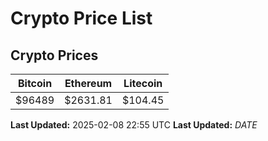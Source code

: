 # Crypto Price List

## Crypto Prices
| Bitcoin | Ethereum | Litecoin |
| ------- | -------- | -------- |
| $96489 | $2631.81 | $104.45 |
**Last Updated:** 2025-02-08 22:55 UTC
**Last Updated:** $DATE$
